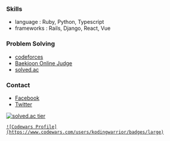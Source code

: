 ### Skills

* language : Ruby, Python, Typescript
* frameworks : Rails, Django, React, Vue

### Problem Solving

* [codeforces](https://codeforces.com/users/malkoring)
* [Baekjoon Online Judge](https://acmicpc.net/user/malkoring)
* [solved.ac](https://solved.ac/malkoring)

### Contact
* [Facebook](https://fb.com/kodingwarrior)
* [Twitter](https://twitter.com/kodingwarrior)

<p align="center">
  <a href="https://solved.ac/malkoring">
    
  ![solved.ac tier](http://mazassumnida.wtf/api/generate_badge?boj=malkoring)

  </a>
  <a href="https://www.codewars.com/users/kodingwarrior">
  
    ![Codewars Profile](https://www.codewars.com/users/kodingwarrior/badges/large)
    
  </a>
</p>
